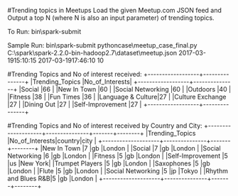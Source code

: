 #Trending topics in Meetups
Load the given Meetup.com JSON feed and Output a top N (where N is also an input parameter) of trending topics.

To Run:
bin\spark-submit <source code> <JSON data feed> <from datetime> <to datetime> <Top N>

Sample Run:
bin\spark-submit pythoncase\meetup_case_final.py C:\spark\spark-2.2.0-bin-hadoop2.7\dataset\meetup.json 2017-03-1915:10:15 2017-03-1917:46:10 10

#Trending Topics and No of interest received:
+------------------+---------------+
|Trending_Topics   |No_of_Interests|
+------------------+---------------+
|Social            |66             |
|New In Town       |60             |
|Social Networking |60             |
|Outdoors          |40             |
|Fitness           |38             |
|Fun Times         |36             |
|Language & Culture|27             |
|Culture Exchange  |27             |
|Dining Out        |27             |
|Self-Improvement  |27             |
+------------------+---------------+

#Trending Topics and No of interest received by Country and City:
+--------------------+---------------+-------+--------+
|Trending_Topics     |No_of_Interests|country|city    |
+--------------------+---------------+-------+--------+
|New In Town         |7              |gb     |London  |
|Social              |7              |gb     |London  |
|Social Networking   |6              |gb     |London  |
|Fitness             |5              |gb     |London  |
|Self-Improvement    |5              |us     |New York|
|Trumpet Players     |5              |gb     |London  |
|Saxophones          |5              |gb     |London  |
|Flute               |5              |gb     |London  |
|Social Networking   |5              |jp     |Tokyo   |
|Rhythm and Blues R&B|5              |gb     |London  |
+--------------------+---------------+-------+--------+

